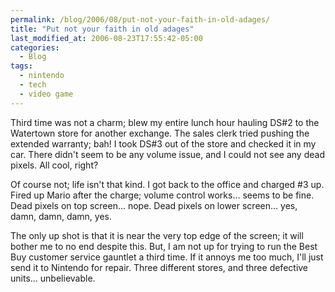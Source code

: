 ```yaml
---
permalink: /blog/2006/08/put-not-your-faith-in-old-adages/
title: "Put not your faith in old adages"
last_modified_at: 2006-08-23T17:55:42-05:00
categories:
  - Blog
tags:
  - nintendo
  - tech
  - video game
---
```


Third time was not a charm; blew my entire lunch hour hauling DS#2 to the Watertown store for another exchange. The
sales clerk tried pushing the extended warranty; bah! I took DS#3 out of the store and checked it in my car. There
didn't seem to be any volume issue, and I could not see any dead pixels. All cool, right?

Of course not; life isn't that kind. I got back to the office and charged #3 up. Fired up Mario after the charge; volume
control works... seems to be fine. Dead pixels on top screen... nope. Dead pixels on lower screen... yes, damn, damn,
damn, yes.

The only up shot is that it is near the very top edge of the screen; it will bother me to no end despite this. But, I am
not up for trying to run the Best Buy customer service gauntlet a third time. If it annoys me too much, I'll just send
it to Nintendo for repair. Three different stores, and three defective units... unbelievable.